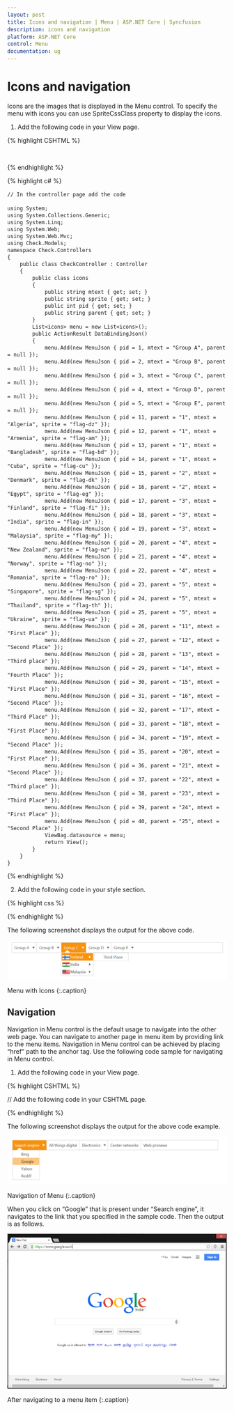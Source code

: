 ```yaml
---
layout: post
title: Icons and navigation | Menu | ASP.NET Core | Syncfusion
description: icons and navigation
platform: ASP.NET Core
control: Menu
documentation: ug
---
```


# Icons and navigation

Icons are the images that is displayed in the Menu control. To specify the menu with icons you can use SpriteCssClass property to display the icons. 

1. Add the following code in your View page.

{% highlight CSHTML %}

<ej-Menu id="menujson" width="60%">
	<e-menu-fields dataSource="ViewBag.datasource" id="pid" text="mtext" parent-id="parent" sprite-css-class="sprite"></e-menu-fields>
</ej-Menu>
	
{% endhighlight %}

{% highlight c# %}

	// In the controller page add the code

	using System;
	using System.Collections.Generic;
	using System.Linq;
	using System.Web;
	using System.Web.Mvc;
	using Check.Models;
	namespace Check.Controllers
	{    
		public class CheckController : Controller
		{     
			public class icons 
			{  
				public string mtext { get; set; }
				public string sprite { get; set; }
				public int pid { get; set; }
				public string parent { get; set; }
			}    
			List<icons> menu = new List<icons>(); 
			public ActionResult DataBindingJson() 
			{
				menu.Add(new MenuJson { pid = 1, mtext = "Group A", parent = null }); 
				menu.Add(new MenuJson { pid = 2, mtext = "Group B", parent = null }); 
				menu.Add(new MenuJson { pid = 3, mtext = "Group C", parent = null });
				menu.Add(new MenuJson { pid = 4, mtext = "Group D", parent = null });
				menu.Add(new MenuJson { pid = 5, mtext = "Group E", parent = null }); 
				menu.Add(new MenuJson { pid = 11, parent = "1", mtext = "Algeria", sprite = "flag-dz" });
				menu.Add(new MenuJson { pid = 12, parent = "1", mtext = "Armenia", sprite = "flag-am" });
				menu.Add(new MenuJson { pid = 13, parent = "1", mtext = "Bangladesh", sprite = "flag-bd" }); 
				menu.Add(new MenuJson { pid = 14, parent = "1", mtext = "Cuba", sprite = "flag-cu" });  
				menu.Add(new MenuJson { pid = 15, parent = "2", mtext = "Denmark", sprite = "flag-dk" }); 
				menu.Add(new MenuJson { pid = 16, parent = "2", mtext = "Egypt", sprite = "flag-eg" });  
				menu.Add(new MenuJson { pid = 17, parent = "3", mtext = "Finland", sprite = "flag-fi" });
				menu.Add(new MenuJson { pid = 18, parent = "3", mtext = "India", sprite = "flag-in" }); 
				menu.Add(new MenuJson { pid = 19, parent = "3", mtext = "Malaysia", sprite = "flag-my" });
				menu.Add(new MenuJson { pid = 20, parent = "4", mtext = "New Zealand", sprite = "flag-nz" });
				menu.Add(new MenuJson { pid = 21, parent = "4", mtext = "Norway", sprite = "flag-no" });
				menu.Add(new MenuJson { pid = 22, parent = "4", mtext = "Romania", sprite = "flag-ro" });
				menu.Add(new MenuJson { pid = 23, parent = "5", mtext = "Singapore", sprite = "flag-sg" });
				menu.Add(new MenuJson { pid = 24, parent = "5", mtext = "Thailand", sprite = "flag-th" }); 
				menu.Add(new MenuJson { pid = 25, parent = "5", mtext = "Ukraine", sprite = "flag-ua" }); 
				menu.Add(new MenuJson { pid = 26, parent = "11", mtext = "First Place" });  
				menu.Add(new MenuJson { pid = 27, parent = "12", mtext = "Second Place" }); 
				menu.Add(new MenuJson { pid = 28, parent = "13", mtext = "Third place" }); 
				menu.Add(new MenuJson { pid = 29, parent = "14", mtext = "Fourth Place" }); 
				menu.Add(new MenuJson { pid = 30, parent = "15", mtext = "First Place" });  
				menu.Add(new MenuJson { pid = 31, parent = "16", mtext = "Second Place" }); 
				menu.Add(new MenuJson { pid = 32, parent = "17", mtext = "Third Place" }); 
				menu.Add(new MenuJson { pid = 33, parent = "18", mtext = "First Place" }); 
				menu.Add(new MenuJson { pid = 34, parent = "19", mtext = "Second Place" }); 
				menu.Add(new MenuJson { pid = 35, parent = "20", mtext = "First Place" }); 
				menu.Add(new MenuJson { pid = 36, parent = "21", mtext = "Second Place" });
				menu.Add(new MenuJson { pid = 37, parent = "22", mtext = "Third place" }); 
				menu.Add(new MenuJson { pid = 38, parent = "23", mtext = "Third Place" }); 
				menu.Add(new MenuJson { pid = 39, parent = "24", mtext = "First Place" }); 
				menu.Add(new MenuJson { pid = 40, parent = "25", mtext = "Second Place" });
				ViewBag.datasource = menu; 
				return View();  
			} 
		}
	} 

{% endhighlight %}

2. Add the following code in your style section.

{% highlight css %}

<style type="text/css">
  #menujson {
            margin-left: 50px;
        }
        .e-menu li > ul > li > a {
            padding: 3px 24px 3px 35px;
        }
        [class^="flag-"],
        [class*="flag-"] {
            background-image: url("../Content/images/spriteimage.png");
            height: 14px;
            left: 2px;
            top: 4px;
            width: 24px;
        }
        .flag-am {background-position: -25px 0;}
        .flag-bd {background-position: -75px 0;}
        .flag-cu {background-position: -25px -15px;}
        .flag-dk {background-position: -50px -15px;}
        .flag-dz {background-position: -75px -15px;}
        .flag-eg {background-position: -125px -15px;}
        .flag-fi {background-position: -25px -30px;}
        .flag-id {background-position: -100px -30px;}
        .flag-in {background-position: -125px -30px;}
        .flag-my {background-position: -25px -45px;}
        .flag-no {background-position: -75px -45px;}
        .flag-nz {background-position: -100px -45px;}
        .flag-pl {background-position: -125px -45px;}
        .flag-ro {background-position: -50px -60px;}
</style>

{% endhighlight %}

The following screenshot displays the output for the above code.                                                                                                       

![](Icons-and-navigation_images/Icons-and-navigation_img1.png)

Menu with Icons
{:.caption}

## Navigation

Navigation in Menu control is the default usage to navigate into the other web page. You can navigate to another page in menu item by providing link to the menu items. Navigation in Menu control can be achieved by placing “href” path to the anchor tag. Use the following code sample for navigating in Menu control.

1. Add the following code in your View page.

{% highlight CSHTML %}

// Add the following code in your CSHTML page.

<ej-menu id="weblink" width="60%">
<e-menu-items>
<e-menu-item id="searchengine" text="Search engine">
	<e-menu-child-items>
		<e-menu-child-item text="Bing" url="http://www.bing.com/"></e-menu-child-item>
		<e-menu-child-item text="Google" url="https://www.google.co.in/"></e-menu-child-item>
		<e-menu-child-item text="Yahoo" url="https://in.yahoo.com/"></e-menu-child-item>
		<e-menu-child-item text="Rediff" url="http://www.rediff.com/"></e-menu-child-item>
	</e-menu-child-items>
</e-menu-item>
	<e-menu-item text="All things digital" url="http://allthingsd.com/"></e-menu-item>
	<e-menu-item url="" text="Electronics">
		<e-menu-child-items>
			<e-menu-child-item text="Engadget" url="http://www.engadget.com/"></e-menu-child-item>
			<e-menu-child-item text="Electronista" url="http://www.electronista.com/"></e-menu-child-item>
			<e-menu-child-item text="Gearlog" url="http://www.gearlog.com/"></e-menu-child-item>
		</e-menu-child-items>
	</e-menu-item>
	<e-menu-item text="Center networks" url="http://www.centernetworks.com/"></e-menu-item>
	<e-menu-item text="Web pronews" url="http://www.webpronews.com/"></e-menu-item>
	</e-menu-items>
</ej-menu>

{% endhighlight %}

The following screenshot displays the output for the above code example.            

![](Icons-and-navigation_images/Icons-and-navigation_img2.png)

Navigation of Menu
{:.caption}

When you click on “Google” that is present under “Search engine”, it navigates to the link that you specified in the sample code. Then the output is as follows.

![](Icons-and-navigation_images/Icons-and-navigation_img3.png)

After navigating to a menu item
{:.caption}